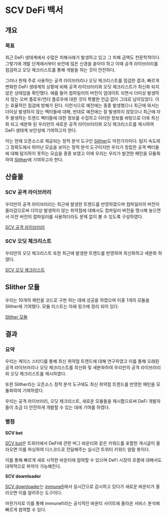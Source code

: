 # SCV DeFi 백서

## 개요

### 목표

최근 DeFi 생태계에서 수많은 피해사례가 발생하고 있고 그 피해 금액도 천문학적이다. 그렇기에 개발 단계에서부터 보안에 많은 신경을 쏟아야 하고 이때 공격 라이브러리를 점검하고 오딧 체크리스트를 통해 개발을 하는 것이 안전하다.

그러나 현재 주로 사용하는 공격 라이브러리나 오딧 체크리스트를 점검한 결과, 빠르게 변화한 DeFi 생태계의 상황에 비해 공격 라이브러리와 오딧 체크리스트가 최신화 되지 않은 상태임을 확인했다. 예를 들어 컴파일러의 버전이 업데이트 되면서 더이상 발생하지 않는 오버 플로우/언더 플로우에 대한 것이 특별한 언급 없이 그대로 남아있었다. 이는 효율적인 점검에 방해가 된다. 이런식으로 예전에는 종종 발생했으나 최근에 와서는 더이상 발생하지 않는 벡터들에 대해, 반대로 예전에는 잘 발생하지 않았으나 최근에 자주 발생하는 트렌드 벡터들에 대한 정보를 수집하고 이러한 정보를 바탕으로 더욱 최신화 되고 세분화 된 우리만의 새로운 공격 라이브러리와 오딧 체크리스트를 제시하여 DeFi 생태계 보안성에 기여하고자 한다.

이는 현재 오픈소스로 제공되는 정적 분석 도구인 [Slither](https://github.com/crytic/slither)도 마찬가지이다. 탐지 속도와 그 정확도에서 뛰어난 모습을 보이는 정적 분석 도구이지만 우리가 정립한 공격 벡터들에 대해 탐지하지 못하는 모습을 종종 보였고 이에 우리는 우리가 발견한 패턴을 모듈화하여 [Slither](https://github.com/crytic/slither)에 기여하고자 한다.

## 산출물

### SCV 공격 라이브러리

우리만의 공격 라이브러리는 최근에 발생한 트렌드를 반영하였으며 컴파일러의 버전이 올라감으로써 더이상 발생하지 않는 취약점에 대해서도 컴파일러 버전을 명시해 놓으면서 이전 버전의 컴파일러를 사용하더라도 문제 없이 볼 수 있도록 구성하였다.

[SCV 공격 라이브러리](https://github.com/scv-bob11/scv-attack-library)

### SCV 오딧 체크리스트

우리만의 오딧 체크리스트 또한 최근에 발생한 트렌드를 반영하여 최신화하고 세분화 하였다.

[SCV 오딧 체크리스트](https://github.com/scv-bob11/scv-audit-check-list)

## Slither 모듈

우리는 10개의 패턴을 코드로 구현 하는 데에 성공을 하였으며 이중 1개의 모듈을 Slither에 기여했다. 모듈 리스트는 아래 링크에 정리 되어 있다.

[Slither 모듈](https://github.com/scv-bob11/slither-new-detector)

## 결과

### 요약

우리는 케이스 스터디를 통해 최신 취약점 트렌드에 대해 연구하였고 이를 통해 오래된 공격 라이브러리나 오딧 체크리스트를 최신화 및 세분화하여 우리만의 공격 라이브러리와 오딧 체크리스트를 제시하였다.

또한 Slither라는 오픈소스 정적 분석 도구에도 최신 취약점 트렌드를 반영한 패턴을 모듈화하여 기여하였다.

우리는 공격 라이브러리, 오딧 체크리스트, 새로운 모듈들을 제시함으로써 DeFi 개발자들이 조금 더 안전하게 개발할 수 있는 데에 기여를 하였다.

### 별첨

**SCV bot**

[SCV bot](https://github.com/scv-bob11/scv-bot)은 트위터에서 DeFi에 관한 버그 바운티와 같은 키워드를 포함한 게시글이 올라오면 이를 파싱하여 디스코드로 전달해주는 실시간 트위터 키워드 알람 봇이다.

이를 통해 빠르게 새로 시작한 바운티에 참여할 수 있으며 DeFi 시장의 흐름에 대해서도 대략적으로 파악이 가능해진다.

**SCV downloader**

[SCV downloader](https://github.com/scv-bob11/scv-downloader)는 [immunefi](https://immunefi.com/)에서 실시간으로 감시하고 있다가 새로운 바운티가 올라오면 이를 알려주는 도구이다.

마찬가지로 이를 통해 immunefi라는 공식적인 바운티 사이트에 올라온 서비스 분석에 빠르게 참여할 수 있다.
